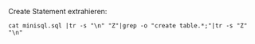 Create Statement extrahieren:

```
cat minisql.sql |tr -s "\n" "Z"|grep -o "create table.*;"|tr -s "Z" "\n"
```
